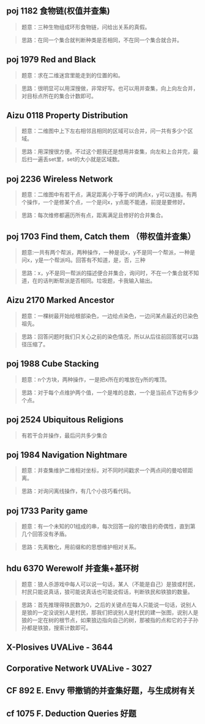 ## poj 1182 食物链(权值并查集)
>题意：三种生物组成环形食物链，问给出关系的真假。

>思路：在同一个集合就判断种类是否相同，不在同一个集合就合并。

## poj 1979 Red and Black
>题意：求在二维迷宫里能走到的位置的和。

>思路：很明显可以用深搜做，非常好写。也可以用并查集，向上向左合并，对目标点所在的集合计数即可。

## Aizu 0118 Property Distribution
>题意：二维图中上下左右相邻且相同的区域可以合并，问一共有多少个区域。

>思路：用深搜很方便。不过这个题我还是想用并查集，向左和上合并完，最后扫一遍丢set里，set的大小就是区域数。

## poj 2236 Wireless Network
>题意：二维图中有若干点，满足距离小于等于d的两点x，y可以连接。有两个操作，一个是修某个点，一个是问x，y点能不能通，前提是要修好。

>思路：每次维修都遍历所有点，距离满足且修好的合并集合。

## poj 1703 Find them, Catch them （带权值并查集）
>题意:一共有两个帮派，两种操作，一种是说x，y不是同一个帮派，一种是问x，y是一个帮派吗。回答有不知道，是，否，三种

>思路：x，y不是同一帮派的描述便合并集合，询问时，不在一个集合就不知道，在的话判断帮派是否相同。垃圾题，卡我输入输出。

## Aizu 2170  Marked Ancestor
>题意：一棵树最开始给根部染色，一边给点染色，一边问某点最近的已染色祖先。

>思路：回答问题时我们只关心之前的染色情况，所以从后往前回答就可以路径压缩了。

## poj 1988 Cube Stacking
>题意：n个方块，两种操作，一是把x所在的堆放在y所的堆顶。

>思路：对于每个点维护两个值，一个是堆的总数，一个是当前点下边有多少个点。

## poj 2524 Ubiquitous Religions
>有若干合并操作，最后问共多少集合

## poj 1984 Navigation Nightmare
>题意：并查集维护二维相对坐标，对不同时间戳求一个两点间的曼哈顿距离。

>思路：对询问离线操作，有几个小技巧看代码。

## poj 1733 Parity game
>题意：有一个未知的01组成的串，每次回答一段的1数目的奇偶性，直到第几个回答没有矛盾。

>思路：先离散化，用前缀和的思想维护相对关系。

## hdu 6370 Werewolf 并查集+基环树
>题意：狼人杀游戏中每人可以说一句话，某人（不能是自己）是狼或村民，村民只能说真话，狼可能说真话也可能说假话，判断铁民和铁狼的数量。

>思路：首先推理得铁民数为0，之后的关键点在每人只能说一句话，说别人是狼的一定没说别人是村民，那我们把说别人是村民的建一张图，说别人是狼的一定在树的根节点，如果狼边指向自己的树，那被指的点和它的子子孙孙都是铁狼，搜索计数即可。

## X-Plosives UVALive - 3644

## Corporative Network UVALive - 3027

## CF 892 E. Envy 带撤销的并查集好题，与生成树有关

## cf 1075 F. Deduction Queries 好题 
